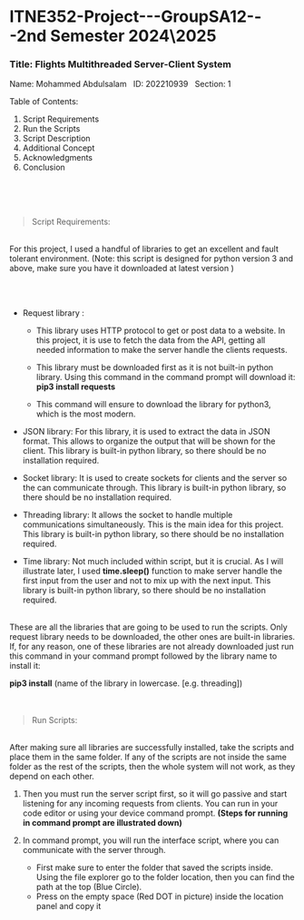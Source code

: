 # ITNE352-Project---GroupSA12---2nd Semester 2024\2025

### Title: Flights Multithreaded Server-Client System
 
 Name: Mohammed Abdulsalam &nbsp;
 ID: 202210939 &nbsp;
 Section: 1

Table of Contents:
1. Script Requirements
2. Run the Scripts
3. Script Description
4. Additional Concept
5. Acknowledgments
6. Conclusion

<br><br><br>

> Script Requirements:
<br>
For this project, I used a handful of libraries to get an excellent and fault tolerant environment. (Note: this script is designed for python version 3 and above, make sure you have it downloaded at latest version )

<br><br>

* Request library : 
    * This library uses HTTP protocol to get or post data to a website. In this project, it is use to fetch the data from the API, getting all needed information to make the server handle the clients requests.

    * This library must be downloaded first as it is not built-in python library. Using this command in the command prompt will download it: 
__pip3 install requests__ 

    * This command will ensure to download the library for python3, which is the most modern.

* JSON library:
For this library, it is used to extract the data in JSON format. This allows to organize the output that will be shown for the client. This library is built-in python library, so there should be no installation required.

* Socket library:
It is used to create sockets for clients and the server so the can communicate through. This library is built-in python library, so there should be no installation required.

* Threading library:
It allows the socket to handle multiple communications simultaneously. This is the main idea for this project. This library is built-in python library, so there should be no installation required.

* Time library:
Not much included within script, but it is crucial. As I will illustrate later, I used __time.sleep()__ function to make server handle the first input from the user and not to mix up with the next input. This library is built-in python library, so there should be no installation required.
<br>
These are all the libraries that are going to be used to run the scripts. Only request library needs to be downloaded, the other ones are built-in libraries. 
If, for any reason, one of these libraries are not already downloaded just run this command in your command prompt followed by the library name to install it:

**pip3 install** (name of the library in lowercase. [e.g. threading])
<br><br><br>
> Run Scripts:
<br>
After making sure all libraries are successfully installed, take the scripts and place them in the same folder. If any of the scripts are not inside the same folder as the rest of the scripts, then the whole system will not work, as they depend on each other.

1.	Then you must run the server script first, so it will go passive and start listening for any incoming requests from clients. You can run in your code editor or using your device command prompt. **(Steps for running in command prompt are illustrated down)**

2. In command prompt, you will run the interface script, where you can communicate with the server through. 
    * First make sure to enter the folder that saved the scripts inside. Using the file explorer go to the folder location, then you can find the path at the top (Blue Circle). 
    * Press on the empty space (Red DOT in picture) inside the location panel and copy it
<br>

